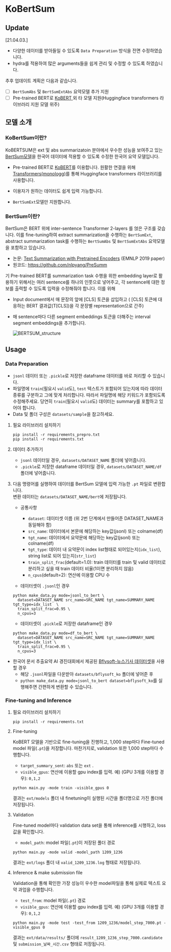 

# KoBertSum

## Update
[21.04.03.]
- 다양한 데이터를 받아들일 수 있도록 `Data Preparation` 방식을 전면 수정하였습니다.
- hydra를 적용하여 많은 arguments들을 쉽게 관리 및 수정할 수 있도록 하였습니다.

  
추후 업데이트 계획은 다음과 같습니다.

- [ ] `BertSumAbs` 및 `BertSumExtAbs` 요약모델 추가 지원
- [ ] Pre-trained BERT로 [KoBERT ](https://github.com/SKTBrain/KoBERT)외 타 모델 지원(Huggingface transformers 라이브러리 지원 모델 위주)

## 모델 소개

### KoBertSum이란?

KoBERTSUM은 ext 및 abs summarizatoin 분야에서 우수한 성능을 보여주고 있는 [BertSum모델](https://github.com/nlpyang/PreSumm)을 한국어 데이터에 적용할 수 있도록 수정한 한국어 요약 모델입니다.

- Pre-trained BERT로 [KoBERT](https://github.com/SKTBrain/KoBERT)를 이용합니다. 원활한 연결을 위해 [Transformers(](https://github.com/monologg/KoBERT-Transformers)[monologg](https://github.com/monologg/KoBERT-Transformers)[)](https://github.com/monologg/KoBERT-Transformers)를 통해 Huggingface transformers 라이브러리를 사용합니다.

- 이용자가 원하는 데이터도 쉽게 입력 가능합니다.

- `BertSumExt`모델만 지원합니다.



### BertSum이란?

BertSum은 BERT 위에 inter-sentence Transformer 2-layers 를 얹은 구조를 갖습니다. 이를 fine-tuning하여 extract summarization을 수행하는 `BertSumExt`, abstract summarization task를 수행하는 `BertSumAbs` 및 `BertSumExtAbs` 요약모델을 포함하고 있습니다.

- 논문:  [Text Summarization with Pretrained Encoders](https://arxiv.org/abs/1908.08345) (EMNLP 2019 paper)
- 원코드: https://github.com/nlpyang/PreSumm

기 Pre-trained BERT를 summarization task 수행을 위한 embedding layer로 활용하기 위해서는 여러 sentence를 하나의 인풋으로 넣어주고, 각 sentence에 대한 정보를 출력할 수 있도록 입력을 수정해줘야 합니다. 이를 위해

- Input document에서 매 문장의 앞에 [CLS] 토큰을 삽입하고
    ( [CLS] 토큰에 대응하는 BERT 결과값(T[CLS])을 각 문장별 representation으로 간주)

- 매 sentence마다 다른 segment embeddings 토큰을 더해주는 interval segment embeddings을 추가합니다.

  ![BERTSUM_structure](tutorials/images/BERTSUM_structure.PNG)


## Usage

### Data Preparation
 - `jsonl` 데이터 또는  `.pickle`로 저장한 dataframe 데이터를 바로 처리할 수 있습니다.
 - 파일명에 `train`(필요시 `valid`도), `test` 텍스트가 포함되어 있는지에 따라 데이터 종류를 구분하고 그에 맞게 처리합니다. 따라서 파일명에 해당 키워드가 포함되도록 수정해주세요.
 당연히 `train`(필요시 `valid`도) 데이터는 summary를 포함하고 있어야 합니다.
 - Data 및 폴더 구성은 `datasets/sample`을 참고하세요.

1. 필요 라이브러리 설치하기
    ```
    pip install -r requirements_prepro.txt
    pip install -r requirements.txt
    ```

2. 데이터 추가하기
   - `jsonl` 데이터일 경우, `datasets/DATASET_NAME` 폴더에 넣어줍니다.
   - `.pickle`로 저장한 dataframe 데이터일 경우, `datasets/DATASET_NAME/df` 폴더에 넣어줍니다.
  
3. 다음 명령어를 실행하여 데이터를 BertSum 모델에 입력 가능한 `.pt` 파일로 변환합니다.   
변환 데이터는 `datasets/DATASET_NAME/bert`에 저장됩니다.
   - 공통사항
     - `dataset`: 데이터셋 이름 (위 2번 단계에서 만들어준 DATASET_NAME과 동일해야 함)
     - `src_name`: 데이터에서 본문에 해당하는 key값(jsonl) 또는 colname(df)
     - `tgt_name`: 데이터에서 요약문에 해당하는 key값(jsonl) 또는 colname(df)
     - `tgt_type`: 데이터 내 요약문이 index list형태로 되어있는지(`idx_list`), string list로 되어 있는지(`str_list`)
     - `train_split_frac`(default=1.0): train 데이터를 train 및 valid 데이터로 분리하고 싶을 때 train 데이터 비율(1이면 분리하지 않음)
     - `n_cpus`(default=2): 연산에 이용할 CPU 수

   -  데이터셋이 `.jsonl`인 경우
    ```
    python make_data.py mode=jsonl_to_bert \
      dataset=DATASET_NAME src_name=SRC_NAME tgt_name=SUMMARY_NAME tgt_type=idx_list  \
      train_split_frac=0.95 \
      n_cpus=3
    ```

   - 데이터셋이 `.pickle`로 저장한 dataframe인 경우
    ```
    python make_data.py mode=df_to_bert \
      dataset=DATASET_NAME src_name=SRC_NAME tgt_name=SUMMARY_NAME tgt_type=idx_list \
      train_split_frac=0.95 \
      n_cpus=3
    ```

  - 한국어 문서 추출요약 AI 경진대회에서 제공된 [Bflysoft-뉴스기사 데이터셋](https://dacon.io/competitions/official/235671/data/)을 사용할 경우
     - 해당 `.jsonl`파일을 다운받아 `datasets/bflysoft_ko` 폴더에 넣어준 후
     - `python make_data.py mode=jsonl_to_bert dataset=bflysoft_ko`를 실행해주면 간편하게 변환할 수 있습니다.
   
  
### Fine-tuning and Inference

1. 필요 라이브러리 설치하기
    ```
    pip install -r requirements.txt
    ```
2. Fine-tuning

    KoBERT 모델을 기반으로 fine-tuning을 진행하고, 1,000 step마다  Fine-tuned model 파일(`.pt`)을 저장합니다. 마찬가지로, validation 또한 1,000 step마다 수행합니다.

    - `target_summary_sent`: `abs` 또는 `ext` . 
    - `visible_gpus`: 연산에 이용할 gpu index를 입력. 
      예) (GPU 3개를 이용할 경우): `0,1,2`

    ```
    python main.py -mode train -visible_gpus 0
    ```

    결과는  `ext/models` 폴더 내 finetuning이 실행된 시간을 폴더명으로 가진 폴더에 저장됩니다. 

3. Validation

   Fine-tuned model마다 validation data set을 통해 inference를 시행하고, loss 값을 확인합니다.

   - `model_path`:  model 파일(`.pt`)이 저장된 폴더 경로

   ```
   python main.py -mode valid -model_path 1209_1236
   ```

   결과는 `ext/logs` 폴더 내 `valid_1209_1236.log` 형태로 저장됩니다.

4. Inference & make submission file

    Validation을 통해 확인한 가장 성능이 우수한 model파일을 통해 실제로 텍스트 요약 과업을 수행합니다.

    - `test_from`:  model 파일(`.pt`) 경로
    - `visible_gpus`: 연산에 이용할 gpu index를 입력. 
      예) (GPU 3개를 이용할 경우): `0,1,2`

    ```
    python main.py -mode test -test_from 1209_1236/model_step_7000.pt -visible_gpus 0
    ```

    결과는 `ext/data/results/` 폴더에 `result_1209_1236_step_7000.candidate`  및 `submission_날짜_시간.csv` 형태로 저장됩니다.